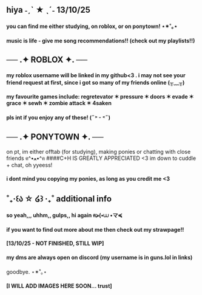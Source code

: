 ## hiya ˗ˏˋ ★ ˎˊ˗ 13/10/25
#### you can find me either studying, on roblox, or on ponytown! ⋆✴︎˚｡⋆
#### music is life - give me song recommendations!! (check out my playlists!!)

## ── .✦ ROBLOX ✦. ──
#### my roblox username will be linked in my github<3 . i may not see your friend request at first, since i got so many of my friends online (╥﹏╥)
#### my favourite games include: regretevator ✶ pressure ✶ doors ✶ evade ✶ grace ✶ sewh ✶ zombie attack ✶ 4saken
#### pls int if you enjoy any of these! (˶˃ ᵕ ˂˶)

## ── .✦ PONYTOWN ✦. ──
on pt, im either offtab (for studying), making ponies or chatting with close friends ฅ^•ﻌ•^ฅ
####C+H IS GREATLY APPRECIATED <3 im down to cuddle + chat, oh yyeess!
#### i dont mind you copying my ponies, as long as you credit me <3

## ˚₊‧꒰ა ☆ ໒꒱ ‧₊˚ additional info
#### so yeah,,, uhhm,, gulps,, hi again ฅ≽(•⩊ •マ≼
#### if you want to find out more about me then check out my strawpage!!
#### [13/10/25 - NOT FINISHED, STILL WIP]
#### my dms are always open on discord (my username is in guns.lol in links)

goodbye. ⋆✴︎˚｡⋆

#### [I WILL ADD IMAGES HERE SOON... trust]
<!--
**alexstikks/alexstikks** is a ✨ _special_ ✨ repository because its `README.md` (this file) appears on your GitHub profile.

Here are some ideas to get you started:

- 🔭 I’m currently working on ...
- 🌱 I’m currently learning ...
- 👯 I’m looking to collaborate on ...
- 🤔 I’m looking for help with ...
- 💬 Ask me about ...
- 📫 How to reach me: ...
- 😄 Pronouns: ...
- ⚡ Fun fact: ...
-->
